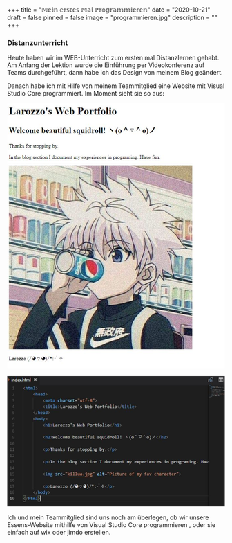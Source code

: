 +++
title = "𝕄𝕖𝕚𝕟 𝕖𝕣𝕤𝕥𝕖𝕤 𝕄𝕒𝕝 ℙ𝕣𝕠𝕘𝕣𝕒𝕞𝕞𝕚𝕖𝕣𝕖𝕟"
date = "2020-10-21"
draft = false
pinned = false
image = "programmieren.jpg"
description = ""
+++
### Distanzunterricht

Heute haben wir im WEB-Unterricht zum ersten mal Distanzlernen gehabt. Am Anfang der Lektion wurde die Einführung per Videokonferenz auf Teams durchgeführt, dann habe ich das Design von meinem Blog geändert. 

Danach habe ich mit Hilfe von meinem Teammitglied eine Website mit Visual Studio Core programmiert. Im Moment sieht sie so aus:

![](my-first-website.jpg)

![](programmieren.jpg)

Ich und mein Teammitglied sind uns noch am überlegen, ob wir unsere Essens-Website mithilfe von Visual Studio Core programmieren , oder sie einfach auf wix oder jimdo erstellen.